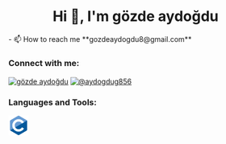 <h1 align="center">Hi 👋, I'm gözde aydoğdu</h1>
- 📫 How to reach me **gozdeaydogdu8@gmail.com**

<h3 align="left">Connect with me:</h3>
<p align="left">
<a href="https://linkedin.com/in/gözde aydoğdu" target="blank"><img align="center" src="https://raw.githubusercontent.com/rahuldkjain/github-profile-readme-generator/master/src/images/icons/Social/linked-in-alt.svg" alt="gözde aydoğdu" height="30" width="40" /></a>
<a href="https://www.hackerrank.com/@aydogdug856" target="blank"><img align="center" src="https://raw.githubusercontent.com/rahuldkjain/github-profile-readme-generator/master/src/images/icons/Social/hackerrank.svg" alt="@aydogdug856" height="30" width="40" /></a>
</p>

<h3 align="left">Languages and Tools:</h3>
<p align="left"> <a href="https://www.cprogramming.com/" target="_blank" rel="noreferrer"> <img src="https://raw.githubusercontent.com/devicons/devicon/master/icons/c/c-original.svg" alt="c" width="40" height="40"/> </a> </p>
